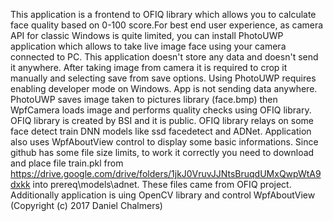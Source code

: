 This application is a frontend to OFIQ library which allows you to calculate face quality based on 0-100 score.For best end user experience, as camera API for classic Windows is quite limited, you can install PhotoUWP application which allows to take live image face using your camera connected to PC. This application doesn't store any data and doesn't send it anywhere. After taking image from camera it is required to crop it manually and selecting save from save options. Using PhotoUWP requires enabling developer mode on Windows. App is not sending data anywhere. PhotoUWP saves image taken to pictures library (face.bmp) then WpfCamera loads image and performs quality checks using OFIQ library.
                                      OFIQ library is created by BSI and it is public. OFIQ library relays on some face detect train DNN models like ssd facedetect and ADNet. Application also uses WpfAboutView control to display some basic informations.
Since github has some file size limits, to work it correctly you need to download and place file train.pkl from https://drive.google.com/drive/folders/1jkJ0VruvJJNtsBruqdUMxQwpWtA9dxkk
into prereq\models\adnet. These files came from OFIQ project.
Additionally application is uing OpenCV library and control WpfAboutView (Copyright (c) 2017 Daniel Chalmers)